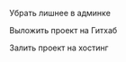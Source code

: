 <!-- Переделать выборку через id -->

<!-- Создать нормальную структуру моделей
User - users
Client - clients
Category - categories
- category_user -->

<!-- Настроить сохранение выбранных полей -->

<!-- Настроить таблицу вывода -->

Убрать лишнее в админке

Выложить проект на Гитхаб

Залить проект на хостинг